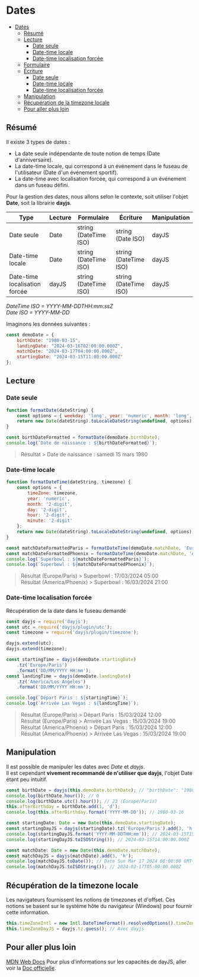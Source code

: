 # Dates

<!-- TOC -->
* [Dates](#dates)
  * [Résumé](#résumé)
  * [Lecture](#lecture)
    * [Date seule](#date-seule)
    * [Date-time locale](#date-time-locale)
    * [Date-time localisation forcée](#date-time-localisation-forcée)
  * [Formulaire](#formulaire)
  * [Écriture](#écriture)
    * [Date seule](#date-seule-1)
    * [Date-time locale](#date-time-locale-1)
    * [Date-time localisation forcée](#date-time-localisation-forcée-1)
  * [Manipulation](#manipulation)
  * [Récupération de la timezone locale](#récupération-de-la-timezone-locale)
  * [Pour aller plus loin](#pour-aller-plus-loin)
<!-- TOC -->

## Résumé

Il existe 3 types de dates :
- La date seule indépendante de toute notion de temps (Date d'anniversaire).
- La date-time locale, qui correspond à un événement dans le fuseau de l'utilisateur (Date d'un événement sportif).
- La date-time avec localisation forcée, qui correspond à un événement dans un fuseau défini.

Pour la gestion des dates, nous allons selon le contexte, soit utiliser l'objet **Date**, soit la librairie **dayjs**.

| Type                          | Lecture | Formulaire            | Écriture              | Manipulation |
|-------------------------------|---------|-----------------------|-----------------------|--------------|
| Date seule                    | Date    | string (DateTime ISO) | string (Date ISO)     | dayJS        |
| Date-time locale              | Date    | string (DateTime ISO) | string (DateTime ISO) | dayJS        |
| Date-time localisation forcée | dayJS   | string (DateTime ISO) | string (DateTime ISO) | dayJS        |

*DateTime ISO = YYYY-MM-DDTHH:mm:ssZ*  
*Date ISO = YYYY-MM-DD*


Imaginons les données suivantes :

```javascript
const demoDate = {
    birthDate: "1980-03-15",
    landingDate: "2024-03-16T02:00:00.000Z",
    matchDate: "2024-03-17T04:00:00.000Z",
    startingDate: "2024-03-15T11:00:00.000Z"
};
```

## Lecture

### Date seule

```javascript
function formatDate(dateString) {
    const options = { weekday: 'long', year: 'numeric', month: 'long', day: 'numeric'  };
    return new Date(dateString).toLocaleDateString(undefined, options);
}

const birthDateFormatted = formatDate(demoDate.birthDate);
console.log(`Date de naissance : ${birthDateFormatted}`);
```
>Résultat > Date de naissance : samedi 15 mars 1980

### Date-time locale

```javascript
function formatDateTime(dateString, timezone) {
    const options = {
        timeZone: timezone,
        year: 'numeric',
        month: '2-digit',
        day: '2-digit',
        hour: '2-digit',
        minute: '2-digit'
    };
    return new Date(dateString).toLocaleDateString(undefined, options);
}

const matchDateFormattedParis = formatDateTime(demoDate.matchDate, 'Europe/Paris');
const matchDateFormattedPhoenix = formatDateTime(demoDate.matchDate, 'America/Phoenix');
console.log(`Superbowl : ${matchDateFormattedParis}`);
console.log(`Superbowl : ${matchDateFormattedPhoenix}`);

```

>Résultat (Europe/Paris) > Superbowl : 17/03/2024 05:00  
>Résultat (America/Phoenix) > Superbowl : 16/03/2024 21:00

### Date-time localisation forcée

Récupération de la date dans le fuseau demandé
```javascript
const dayjs = require('dayjs');
const utc = require('dayjs/plugin/utc');
const timezone = require('dayjs/plugin/timezone');

dayjs.extend(utc);
dayjs.extend(timezone);

const startingTime = dayjs(demoDate.startingDate)
    .tz('Europe/Paris')
    .format('DD/MM/YYYY HH:mm');
const landingTime = dayjs(demoDate.landingDate)
    .tz('America/Los_Angeles')
    .format('DD/MM/YYYY HH:mm');

console.log(`Départ Paris : ${startingTime}`);
console.log(`Arrivée Las Vegas : ${landingTime}`);

```

>Résultat (Europe/Paris) > Départ Paris : 15/03/2024 12:00  
>Résultat (Europe/Paris) > Arrivée Las Vegas : 15/03/2024 19:00  
>Résultat (America/Phoenix) > Départ Paris : 15/03/2024 12:00  
>Résultat (America/Phoenix) > Arrivée Las Vegas : 15/03/2024 19:00

## Manipulation

Il est possible de manipuler les dates avec *Date* et *dayjs*.  
Il est cependant **vivement recommandé de n'utiliser que dayjs**, l'objet Date étant peu intuitif.

```javascript
const birthDate = dayjs(this.demoDate.birthDate); // "birthDate": "1980-03-15"
console.log(birthDate.hour()); // 0
console.log(birthDate.utc().hour()); // 23 (Europe/Paris)
this.afterBirthday = birthDate.add(1, 'd');
console.log(this.afterBirthday.format('YYYY-MM-DD')); // 1980-03-16
```

```typescript
const startingDate: Date = new Date(this.demoDate.startingDate);
const startingDayJS = dayjs(startingDate).tz('Europe/Paris').add(3, 'h');
console.log(startingDayJS.format('YYYY-MM-DDTHH:mm')); // 2024-03-15T15:00
console.log(startingDayJS.toISOString()); // 2024-03-15T14:00:00.000Z
```


```typescript
const matchDate: Date = new Date(this.demoDate.matchDate);
const matchDayJS = dayjs(matchDate).add(3, 'h');
console.log(matchDayJS.toDate()); // Date Sun Mar 17 2024 08:00:00 GMT+0100 (heure normale d’Europe centrale)
console.log(matchDayJS.toISOString()); // 2024-03-17T05:00:00.000Z
```

## Récupération de la timezone locale

Les navigateurs fournissent les notions de timezones et d'offset.
Ces notions se basent sur le système hôte du navigateur (Windows) pour fournir cette information.

```typescript
this.timeZoneIntl = new Intl.DateTimeFormat().resolvedOptions().timeZone; // Avec Intl
this.timeZoneDayJS = dayjs.tz.guess(); // Avec dayjs
```

## Pour aller plus loin

[MDN Web Docs](https://developer.mozilla.org/fr/docs/Web/JavaScript/Reference/Global_Objects/Date)
Pour plus d'informations sur les capacités de dayJS, aller voir la [Doc officielle](https://day.js.org/docs/en/installation/installation).
